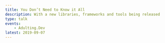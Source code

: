 ```yaml
---
title: You Don’t Need to Know it All
description: With a new libraries, frameworks and tools being released every year, it’s hard to keep up. The truth is you don’t need to learn most of them, but you do need to know what’s out there. In this talk, we’ll cover how to assess and new technologies, and be okay with only knowing the basics.
type: talk
events:
    - Adulting.Dev
latest: 2019-09-07
---
```

